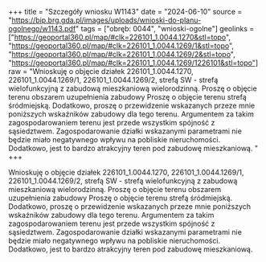 +++
title = "Szczegóły wniosku W1143"
date = "2024-06-10"
source = "https://bip.brg.gda.pl/images/uploads/wnioski-do-planu-ogolnego/w1143.pdf"
tags = ["obręb: 0044", "wnioski-ogolne"]
geolinks = ["https://geoportal360.pl/map/#clk=226101_1.0044.1270&stl=topo", "https://geoportal360.pl/map/#clk=226101_1.0044.1269/1&stl=topo", "https://geoportal360.pl/map/#clk=226101_1.0044.1269/2&stl=topo", "https://geoportal360.pl/map/#clk=226101_1.0044.1269/1226101&stl=topo"]
raw = "Wnioskuję o objęcie działek 226101_1.0044.1270, 226101_1.0044.1269/1, 226101_1.0044.1269/2, strefą SW - strefą wielofunkcyjną z zabudową mieszkaniową wielorodzinną. Proszę o objęcie terenu obszarem uzupełnienia zabudowy Proszę o objęcie terenu strefą śródmiejską. Dodatkowo, proszę o przewidzenie wskazanych przeze mnie poniższych wskaźników zabudowy dla tego terenu. Argumentem za takim zagospodarowaniem terenu jest przede wszystkim spójność z sąsiedztwem. Zagospodarowanie działki wskazanymi parametrami nie będzie miało negatywnego wpływu na pobliskie nieruchomości. Dodatkowo, jest to bardzo atrakcyjny teren pod zabudowę mieszkaniową. "
+++

Wnioskuję o objęcie działek 226101_1.0044.1270, 226101_1.0044.1269/1,
226101_1.0044.1269/2, strefą SW - strefą wielofunkcyjną z zabudową mieszkaniową
wielorodzinną. Proszę o objęcie terenu obszarem uzupełnienia zabudowy Proszę o objęcie terenu
strefą śródmiejską. Dodatkowo, proszę o przewidzenie wskazanych przeze mnie poniższych
wskaźników zabudowy dla tego terenu. Argumentem za takim zagospodarowaniem terenu jest
przede wszystkim spójność z sąsiedztwem. Zagospodarowanie działki wskazanymi parametrami
nie będzie miało negatywnego wpływu na pobliskie nieruchomości. Dodatkowo, jest to bardzo
atrakcyjny teren pod zabudowę mieszkaniową.



